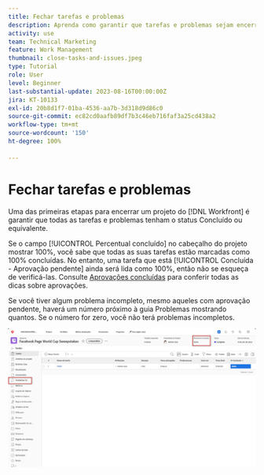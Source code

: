 ```yaml
---
title: Fechar tarefas e problemas
description: Aprenda como garantir que tarefas e problemas sejam encerrados antes de fechar um projeto no [!DNL  Workfront].
activity: use
team: Technical Marketing
feature: Work Management
thumbnail: close-tasks-and-issues.jpeg
type: Tutorial
role: User
level: Beginner
last-substantial-update: 2023-08-16T00:00:00Z
jira: KT-10133
exl-id: 20b8d1f7-01ba-4536-aa7b-3d318d9d86c0
source-git-commit: ec82cd0aafb89df7b3c46eb716faf3a25cd438a2
workflow-type: tm+mt
source-wordcount: '150'
ht-degree: 100%

---
```


# Fechar tarefas e problemas

Uma das primeiras etapas para encerrar um projeto do [!DNL Workfront] é garantir que todas as tarefas e problemas tenham o status Concluído ou equivalente.

Se o campo [!UICONTROL Percentual concluído] no cabeçalho do projeto mostrar 100%, você sabe que todas as suas tarefas estão marcadas como 100% concluídas. No entanto, uma tarefa que está [!UICONTROL Concluída - Aprovação pendente] ainda será lida como 100%, então não se esqueça de verificá-las. Consulte [Aprovações concluídas](https://experienceleague.adobe.com/docs/workfront-learn/tutorials-workfront/manage-work/close-a-project/complete-approvals.html?lang=br) para conferir todas as dicas sobre aprovações.

Se você tiver algum problema incompleto, mesmo aqueles com aprovação pendente, haverá um número próximo à guia Problemas mostrando quantos. Se o número for zero, você não terá problemas incompletos.

![Projeto exibindo [!UICONTROL Porcentagem concluída] e problemas em aberto](assets/close-tasks-and-issues.png)
